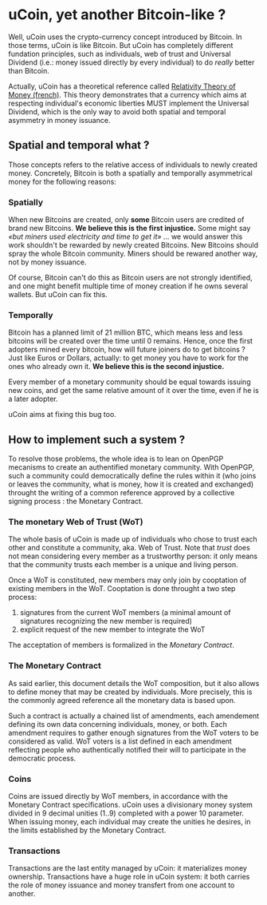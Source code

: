 # uCoin, yet another Bitcoin-like ?

Well, uCoin uses the crypto-currency concept introduced by Bitcoin. In those terms, uCoin is like Bitcoin. But uCoin has completely different fundation principles, such as individuals, web of trust and Universal Dividend (i.e.: money issued directly by every individual) to do *really* better than Bitcoin.

Actually, uCoin has a theoretical reference called [Relativity Theory of Money (french)](http://wiki.creationmonetaire.info/). This theory demonstrates that a currency which aims at respecting individual's economic liberties MUST implement the Universal Dividend, which is the only way to avoid both spatial and temporal asymmetry in money issuance.

## Spatial and temporal what ?

Those concepts refers to the relative access of individuals to newly created money. Concretely, Bitcoin is both a spatially and temporally asymmetrical money for the following reasons:

### Spatially

When new Bitcoins are created, only **some** Bitcoin users are credited of brand new Bitcoins. **We believe this is the first injustice.** Some might say *«but miners used electricity and time to get it»* ... we would answer this work shouldn't be rewarded by newly created Bitcoins. New Bitcoins should spray the whole Bitcoin community. Miners should be rewared another way, not by money issuance.

Of course, Bitcoin can't do this as Bitcoin users are not strongly identified, and one might benefit multiple time of money creation if he owns several wallets. But uCoin can fix this.

### Temporally

Bitcoin has a planned limit of 21 million BTC, which means less and less bitcoins will be created over the time until 0 remains. Hence, once the first adopters mined every bitcoin, how will future joiners do to get bitcoins ? Just like Euros or Dollars, actually: to get money you have to work for the ones who already own it. **We believe this is the second injustice.**

Every member of a monetary community should be equal towards issuing new coins, and get the same relative amount of it over the time, even if he is a later adopter.

uCoin aims at fixing this bug too.

## How to implement such a system ?

To resolve those problems, the whole idea is to lean on OpenPGP mecanisms to create an authentified monetary community. With OpenPGP, such a community could democratically define the rules within it (who joins or leaves the community, what is money, how it is created and exchanged) throught the writing of a common reference approved by a collective signing process : the Monetary Contract.

### The monetary Web of Trust (WoT)

The whole basis of uCoin is made up of individuals who chose to trust each other and constitute a community, aka. Web of Trust. Note that *trust* does not mean considering every member as a trustworthy person: it only means that the community trusts each member is a unique and living person.

Once a WoT is constituted, new members may only join by cooptation of existing members in the WoT. Cooptation is done throught a two step process:

1. signatures from the current WoT members (a minimal amount of signatures recognizing the new member is required)
2. explicit request of the new member to integrate the WoT

The acceptation of members is formalized in the *Monetary Contract*.

### The Monetary Contract

As said earlier, this document details the WoT composition, but it also allows to define money that may be created by individuals. More precisely, this is the commonly agreed reference all the monetary data is based upon.

Such a contract is actually a chained list of amendments, each amendement defining its own data concerning individuals, money, or both. Each amendment requires to gather enough signatures from the WoT voters to be considered as valid. WoT voters is a list defined in each amendment reflecting people who authentically notified their will to participate in the democratic process.

### Coins

Coins are issued directly by WoT members, in accordance with the Monetary Contract specifications. uCoin uses a divisionary money system divided in 9 decimal unities (1..9) completed with a power 10 parameter. When issuing money, each individual may create the unities he desires, in the limits established by the Monetary Contract.

### Transactions

Transactions are the last entity managed by uCoin: it materializes money ownership. Transactions have a huge role in uCoin system: it both carries the role of money issuance and money transfert from one account to another.
